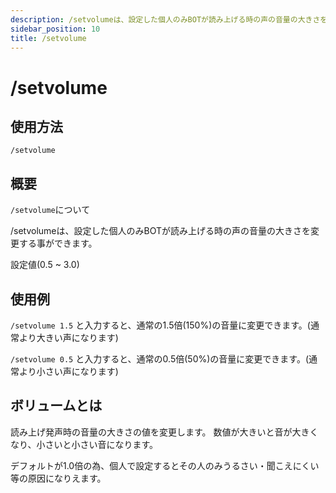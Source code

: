```yaml
---
description: /setvolumeは、設定した個人のみBOTが読み上げる時の声の音量の大きさを変更する事ができます。
sidebar_position: 10
title: /setvolume
---
```


# /setvolume

## 使用方法
```
/setvolume
```

## 概要
`/setvolume`について

/setvolumeは、設定した個人のみBOTが読み上げる時の声の音量の大きさを変更する事ができます。

設定値(0.5 ~ 3.0)

## 使用例
`/setvolume 1.5` と入力すると、通常の1.5倍(150%)の音量に変更できます。(通常より大きい声になります)

`/setvolume 0.5` と入力すると、通常の0.5倍(50%)の音量に変更できます。(通常より小さい声になります)

## ボリュームとは
読み上げ発声時の音量の大きさの値を変更します。 数値が大きいと音が大きくなり、小さいと小さい音になります。

デフォルトが1.0倍の為、個人で設定するとその人のみうるさい・聞こえにくい等の原因になりえます。